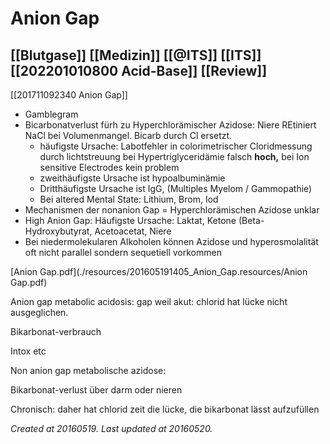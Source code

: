 # Anion Gap
 [[Blutgase]] [[Medizin]] [[@ITS]] [[ITS]] [[202201010800 Acid-Base]] [[Review]] 
---

[[201711092340 Anion Gap]]

*   Gamblegram
*   Bicarbonatverlust fürh zu Hyperchlorämischer Azidose: Niere REtiniert NaCl bei Volumenmangel. Bicarb durch Cl ersetzt.
    *   häufigste Ursache: Labotfehler in colorimetrischer Cloridmessung durch lichtstreuung bei Hypertriglyceridämie falsch **hoch,** bei Ion sensitive Electrodes kein problem
    *   zweithäufigste Ursache ist hypoalbuminämie
    *   Dritthäufigste Ursache ist IgG, (Multiples Myelom / Gammopathie)
    *   Bei altered Mental State: Lithium, Brom, Iod
*   Mechanismen der nonanion Gap = Hyperchlorämischen Azidose unklar
*   High Anion Gap: Häufigste Ursache: Laktat, Ketone (Beta-Hydroxybutyrat, Acetoacetat, Niere
*   Bei niedermolekularen Alkoholen können Azidose und hyperosmolalität oft nicht parallel sondern sequetiell vorkommen

[Anion Gap.pdf](./resources/201605191405_Anion_Gap.resources/Anion Gap.pdf)

Anion gap metabolic acidosis: gap weil akut: chlorid hat lücke nicht ausgeglichen.

Bikarbonat-verbrauch

Intox etc

  

Non anion gap metabolische azidose:

Bikarbonat-verlust über darm oder nieren

Chronisch: daher hat chlorid zeit die lücke, die bikarbonat lässt aufzufüllen


_Created at 20160519._
_Last updated at 20160520._



